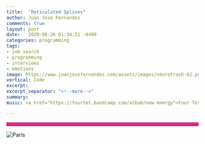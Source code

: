 ```yaml
---
title:  "Reticulated Splines"
author: Juan Jose Fernandez
comments: true
layout: post
date:   2020-06-26 01:34:51 -0400
categories: programming
tags:
- job search
- programming
- interviews
- emotions
image: https://www.juanjosefernandez.com/assets/images/neurotrash-02.png
vertical: Code
excerpt: 
excerpt_separator: "<!--more-->"
summary:  
music: <a href="https://fourtet.bandcamp.com/album/new-energy">Four Tet - New Energy</a>

---
```

<style>
.bar{
    height: 10px;
    background: #bc4e9c;  /* fallback for old browsers */
    background: -webkit-linear-gradient(to top, #f80759, #bc4e9c);  /* Chrome 10-25, Safari 5.1-6 */
    background: linear-gradient(to top, #f80759, #bc4e9c); /* W3C, IE 10+/ Edge, Firefox 16+, Chrome 26+, Opera 12+, Safari 7+ */
    }
</style>

<!-- Divider -->
<div class="bar"></div>

<!--more-->
<!-- code for images -->
![Paris](https://i.imgur.com/kxNVvy5.jpg)

